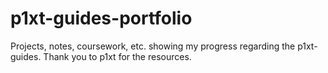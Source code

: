 # p1xt-guides-portfolio
Projects, notes, coursework, etc. showing my progress regarding the p1xt-guides. Thank you to p1xt for the resources. 
